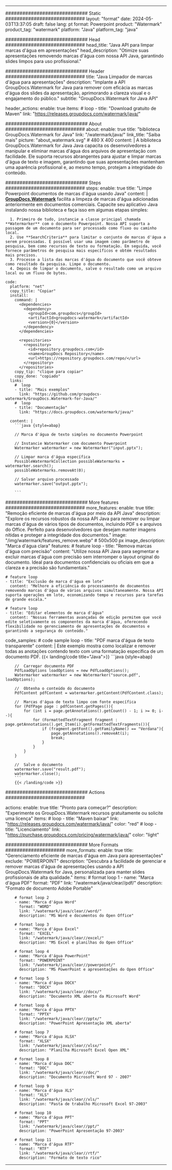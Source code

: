 
---
############################# Static ############################
layout: "format"
date:  2024-05-03T13:37:05
draft: false
lang: pt
format: Powerpoint
product: "Watermark"
product_tag: "watermark"
platform: "Java"
platform_tag: "java"

############################# Head ############################
head_title: "Java API para limpar marcas d'água em apresentações"
head_description: "Otimize suas apresentações removendo marcas d'água com nossa API Java, garantindo slides limpos para uso profissional."

############################# Header ############################
title: "Java Limpador de marcas d'água para apresentações" 
description: "Implante a API GroupDocs.Watermark for Java para remover com eficácia as marcas d'água dos slides da apresentação, aprimorando a clareza visual e o engajamento do público."
subtitle: "GroupDocs.Watermark for Java API" 

header_actions:
  enable: true
  items:
    #  loop
    - title: "Download gratuito de Maven"
      link: "https://releases.groupdocs.com/watermark/java/"
      
############################# About ############################
about:
    enable: true
    title: "biblioteca GroupDocs.Watermark for Java"
    link: "/watermark/java/"
    link_title: "Saiba mais"
    picture: "about_watermark.svg" # 480 X 400
    content: |
       A biblioteca GroupDocs.Watermark for Java Java capacita os desenvolvedores a manipular e eliminar marcas d'água dos arquivos de apresentação com facilidade. Ele suporta recursos abrangentes para ajustar e limpar marcas d'água de texto e imagem, garantindo que suas apresentações mantenham uma aparência profissional e, ao mesmo tempo, protejam a integridade do conteúdo.

############################# Steps ############################
steps:
    enable: true
    title: "Limpe Powerpoint documentos de marcas d'água usando Java"
    content: |
      **[GroupDocs.Watermark](https://products.groupdocs.com/watermark/java/)** facilita a limpeza de marcas d'água adicionadas anteriormente em documentos comerciais. Capacite seu aplicativo Java instalando nossa biblioteca e faça isso em algumas etapas simples:
      
      1. Primeiro de tudo, instancie a classe principal chamada **Watermarker** com o documento Powerpoint. Nossa API suporta a passagem de um documento para ser processado como fluxo ou caminho local.
      2. Use **SearchCriteria** para limitar o conjunto de marcas d'água a serem processadas. É possível usar uma imagem como parâmetro de pesquisa, bem como recursos de texto ou formatação. Em seguida, você fornece parâmetros de pesquisa mais específicos e obtém resultados mais precisos.
      3. Processe a lista das marcas d'água do documento que você obteve como resultado da pesquisa. Limpe o documento.
      4. Depois de limpar o documento, salve o resultado como um arquivo local ou um fluxo de bytes.
   
    code:
      platform: "net"
      copy_title: "Copiar"
      install:
        command: |
          <dependencies>
            <dependency>
              <groupId>com.groupdocs</groupId>
              <artifactId>groupdocs-watermark</artifactId>
              <version>{0}</version>
            </dependency>
          </dependencies>

          <repositories>
            <repository>
              <id>repository.groupdocs.com</id>
              <name>GroupDocs Repository</name>
              <url>https://repository.groupdocs.com/repo/</url>
            </repository>
          </repositories>
        copy_tip: "clique para copiar"
        copy_done: "copiado"
      links:
        #  loop
        - title: "Mais exemplos"
          link: "https://github.com/groupdocs-watermark/GroupDocs.Watermark-for-Java/"
        #  loop
        - title: "Documentação"
          link: "https://docs.groupdocs.com/watermark/java/"
          
      content: |
        ```java {style=abap}

        // Marca d'água de texto simples no documento Powerpoint

        // Instancie Watermarker com documento Powerpoint
        Watermarker watermarker = new Watermarker("input.pptx");
        
        // Limpar marca d'água específica
        PossibleWatermarkCollection possibleWatermarks = watermarker.search();
        possibleWatermarks.removeAt(0);

        // Salvar arquivo processado
        watermarker.save("output.pptx");
        
        ```    
        
############################# More features ############################
more_features:
  enable: true
  title: "Remoção eficiente de marcas d'água por meio da API Java"
  description: "Explore os recursos robustos da nossa API Java para remover ou limpar marcas d'água de vários tipos de documentos, incluindo PDF s e arquivos do Office. Perfeito para desenvolvedores que desejam manter imagens nítidas e proteger a integridade dos documentos."
  image: "/img/watermark/features_remove.webp" # 500x500 px
  image_description: "Marca d'água clara"
  features:
    # feature loop
    - title: "Remova marcas d'água com precisão"
      content: "Utilize nossa API Java para segmentar e excluir marcas d'água com precisão sem interromper o layout original do documento. Ideal para documentos confidenciais ou oficiais em que a clareza e a precisão são fundamentais."

    # feature loop
    - title: "Exclusão de marca d'água em lote"
      content: "Melhore a eficiência do processamento de documentos removendo marcas d'água de vários arquivos simultaneamente. Nossa API suporta operações em lote, economizando tempo e recursos para tarefas de grande escala."

    # feature loop
    - title: "Editar elementos de marca d'água"
      content: "Nossas ferramentas avançadas de edição permitem que você edite seletivamente os componentes da marca d'água, oferecendo flexibilidade no gerenciamento de apresentações de documentos e garantindo a segurança do conteúdo."
      
  code_samples:
    # code sample loop
    - title: "PDF marca d'água de texto transparente"
      content: |
        Este exemplo mostra como localizar e remover todas as anotações contendo texto com uma formatação específica de um documento PDF.
        {{< landing/code title="Java">}}
        ```java {style=abap}
        
        //  Carregar documento PDF
        PdfLoadOptions loadOptions = new PdfLoadOptions();
        Watermarker watermarker = new Watermarker("source.pdf", loadOptions);

        //  Obtenha o conteúdo do documento
        PdfContent pdfContent = watermarker.getContent(PdfContent.class);

        //  Marcas d'água de texto limpo com fonte específica
        for (PdfPage page : pdfContent.getPages()){
            for (int i = page.getAnnotations().getCount() - 1; i >= 0; i--){
                for (FormattedTextFragment fragment : page.getAnnotations().get_Item(i).getFormattedTextFragments()){
                    if (fragment.getFont().getFamilyName() == "Verdana"){
                        page.getAnnotations().removeAt(i);
                        break;
                    }
                }
            }
        }

        //  Salve o documento
        watermarker.save("result.pdf");
        watermarker.close();
        ```
        {{< /landing/code >}}


############################# Actions ############################

actions:
  enable: true
  title: "Pronto para começar?"
  description: "Experimente os GroupDocs.Watermark recursos gratuitamente ou solicite uma licença"
  items:
    #  loop
    - title: "Maven baixar"
      link: "https://releases.groupdocs.com/watermark/java/"
      color: "red"
        #  loop
    - title: "Licenciamento"
      link: "https://purchase.groupdocs.com/pricing/watermark/java/"
      color: "light"


############################# More Formats #####################
more_formats:
    enable: true
    title: "Gerenciamento eficiente de marcas d'água em Java para apresentações"
    exclude: "POWERPOINT"
    description: "Descubra a facilidade de gerenciar e remover marcas d'água de apresentações usando a API GroupDocs.Watermark for Java, personalizada para manter slides profissionais de alta qualidade."
    items: 
        # format loop 1
        - name: "Marca d'água PDF"
          format: "PDF"
          link: "/watermark/java/clear//pdf/"
          description: "Formato de documento Adobe Portable"

        # format loop 2
        - name: "Marca d'água Word"
          format: "WORD"
          link: "/watermark/java/clear//word/"
          description: "MS Word e documentos do Open Office"
          
        # format loop 3
        - name: "Marca d'água Excel"
          format: "EXCEL"
          link: "/watermark/java/clear//excel/"
          description: "MS Excel e planilhas do Open Office"

        # format loop 4
        - name: "Marca d'água PowerPoint"
          format: "POWERPOINT"
          link: "/watermark/java/clear//powerpoint/"
          description: "MS PowerPoint e apresentações do Open Office"

        # format loop 5
        - name: "Marca d'água DOCX"
          format: "DOCX"
          link: "/watermark/java/clear//docx/"
          description: "Documento XML aberto da Microsoft Word"
          
        # format loop 6
        - name: "Marca d'água PPTX"
          format: "PPTX"
          link: "/watermark/java/clear//pptx/"
          description: "PowerPoint Apresentação XML aberta"
          
        # format loop 7
        - name: "Marca d'água XLSX"
          format: "XLSX"
          link: "/watermark/java/clear//xlsx/"
          description: "Planilha Microsoft Excel Open XML"

        # format loop 8
        - name: "Marca d'água DOC"
          format: "DOC"
          link: "/watermark/java/clear//doc/"
          description: "Documento Microsoft Word 97 - 2007"

        # format loop 9
        - name: "Marca d'água XLS"
          format: "XLS"
          link: "/watermark/java/clear//xls/"
          description: "Pasta de trabalho Microsoft Excel 97-2003"

        # format loop 10
        - name: "Marca d'água PPT"
          format: "PPT"
          link: "/watermark/java/clear//ppt/"
          description: "PowerPoint Apresentação 97-2003"

        # format loop 11
        - name: "Marca d'água RTF"
          format: "RTF"
          link: "/watermark/java/clear//rtf/"
          description: "Formato de texto rico"

---